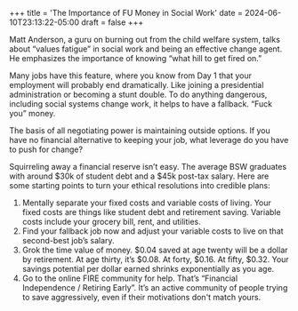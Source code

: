 +++
title = 'The Importance of FU Money in Social Work'
date = 2024-06-10T23:13:22-05:00
draft = false
+++

Matt Anderson, a guru on burning out from the child welfare system, talks about “values fatigue” in social work and being an effective change agent. He emphasizes the importance of knowing “what hill to get fired on.”

Many jobs have this feature, where you know from Day 1 that your employment will probably end dramatically. Like joining a presidential administration or becoming a stunt double. To do anything dangerous, including social systems change work, it helps to have a fallback. “Fuck you” money.

The basis of all negotiating power is maintaining outside options. If you have no financial alternative to keeping your job, what leverage do you have to push for change?

Squirreling away a financial reserve isn’t easy. The average BSW graduates with around $30k of student debt and a $45k post-tax salary. Here are some starting points to turn your ethical resolutions into credible plans:

1. Mentally separate your fixed costs and variable costs of living. Your fixed costs are things like student debt and retirement saving. Variable costs include your grocery bill, rent, and utilities.
2. Find your fallback job now and adjust your variable costs to live on that second-best job’s salary.
3. Grok the time value of money. $0.04 saved at age twenty will be a dollar by retirement. At age thirty, it’s $0.08. At forty, $0.16. At fifty, $0.32. Your savings potential per dollar earned shrinks exponentially as you age.
4. Go to the online FIRE community for help. That’s “Financial Independence / Retiring Early”. It’s an active community of people trying to save aggressively, even if their motivations don't match yours.
